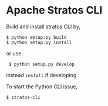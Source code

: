 Apache Stratos CLI
==================
 
Build and install stratos CLI by,

``` 
$ python setup.py build
$ python setup.py install
```

or use
```
 $ python setup.py develop
```

instead `install` if developing

To start the Python CLI issue, 

```
$ stratos-cli
```
 
 
 
